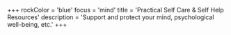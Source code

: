 +++
rockColor = 'blue'
focus = 'mind'
title = 'Practical Self Care & Self Help Resources'
description = 'Support and protect your mind, psychological well-being, etc.'
+++
